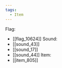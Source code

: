 ```yaml
---
tags:
  - Item
---
```

Flag:
- [[flag_10624]]
Sound:
- [[sound_43]]
- [[sound_17]]
- [[sound_44]]
Item:
- [[item_805]]
